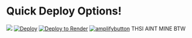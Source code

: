 # Quick Deploy Options!
[<img src="https://www.netlify.com/img/deploy/button.svg">](https://app.netlify.com/start/deploy?repository=https://github.com/Cattn/gba-host)
[![Deploy](https://www.herokucdn.com/deploy/button.svg)](https://heroku.com/deploy?template=https://github.com/Cattn/gba-host)
[![Deploy to Render](https://render.com/images/deploy-to-render-button.svg)](https://render.com/deploy?repo=https://github.com/Cattn/gba-host)
[![amplifybutton](https://oneclick.amplifyapp.com/button.svg)](https://console.aws.amazon.com/amplify/home#/deploy?repo=https://github.com/Cattn/gba-host)
THSI AINT MINE BTW

